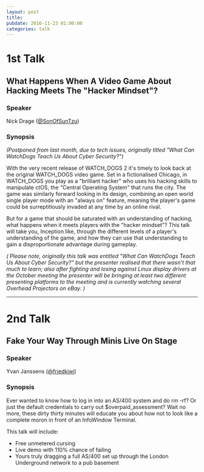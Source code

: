 ```yaml
---
layout: post
title: 
pubdate: 2016-11-23 01:00:00
categories: talk
---
```


# 1st Talk

## What Happens When A Video Game About Hacking Meets The "Hacker Mindset"?

### Speaker

Nick Drage ([@SonOfSunTzu](https://twitter.com/SonOfSunTzu))

### Synopsis

*(Postponed from last month, due to tech issues, originally titled "What Can WatchDogs Teach Us About Cyber Security?")*

With the very recent release of WATCH_DOGS 2 it's timely to look back at
the original WATCH_DOGS video game. Set in a fictionalised Chicago, in
WATCH_DOGS you play as a "brilliant hacker" who uses his hacking skills
to manipulate ctOS, the "Central Operating System" that runs the city.
The game was similarly forward looking in its design, combining an open
world single player mode with an "always on" feature, meaning the
player's game could be surreptitiously invaded at any time by an online
rival.

But for a game that should be saturated with an understanding of
hacking, what happens when it meets players with the "hacker mindset"?
This talk will take you, Inception like, through the different levels of
a player's understanding of the game, and how they can use that
understanding to gain a disproportionate advantage during gameplay.

*( Please note, originally this talk was entitled "What Can WatchDogs
Teach Us About Cyber Security?" but the presenter realised that there
wasn't that much to learn; also after fighting and losing against Linux
display drivers at the October meeting the presenter will be bringing at
least two different presenting platforms to the meeting and is currently
watching several Overhead Projectors on eBay. )*

<hr>

# 2nd Talk

## Fake Your Way Through Minis Live On Stage

### Speaker

Yvan Janssens ([@friedkiwi](https://twitter.com/friedkiwi))

### Synopsis

Ever wanted to know how to log in into an AS/400 system and do rm -rf? Or just the default credentials to carry out $overpaid_assessment? Wait no more, these dirty thirty minutes will educate you about how not to look like a complete moron in front of an InfoWindow Terminal.

This talk will include:

* Free unmetered cursing
* Live demo with 110% chance of failing
* Yours truly dragging a full AS/400 set up through the London Underground network to a pub basement

